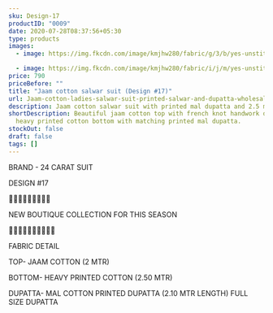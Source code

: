 ```yaml
---
sku: Design-17
productID: "0009"
date: 2020-07-28T08:37:56+05:30
type: products
images:
  - image: https://img.fkcdn.com/image/kmjhw280/fabric/g/3/b/yes-unstitched-design-17-sun-fashion-and-lifestyle-original-imagff3vgrcnq4hm.jpeg

  - image: https://img.fkcdn.com/image/kmjhw280/fabric/i/j/m/yes-unstitched-design-17-sun-fashion-and-lifestyle-original-imagff3vxyghydfm.jpeg
price: 790
priceBefore: ""
title: "Jaam cotton salwar suit (Design #17)"
url: Jaam-cotton-ladies-salwar-suit-printed-salwar-and-dupatta-wholesale-design17
description: Jaam cotton salwar suit with printed mal dupatta and 2.5 mtr printed bottom
shortDescription: Beautiful jaam cotton top with french knot handwork design,
  heavy printed cotton bottom with matching printed mal dupatta.
stockOut: false
draft: false
tags: []
---
```

BRAND - 24 CARAT SUIT

DESIGN #17

💐💐💐💐💐💐💐💐💐

NEW BOUTIQUE COLLECTION FOR THIS SEASON

🌷🌷🌷🌷🌷🌷🌷🌷🌷🌷

FABRIC DETAIL

TOP- JAAM COTTON (2 MTR)

BOTTOM- HEAVY PRINTED COTTON  (2.50 MTR)

DUPATTA- MAL COTTON PRINTED DUPATTA (2.10 MTR LENGTH)
FULL SIZE DUPATTA